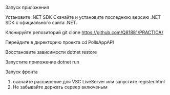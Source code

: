 Запуск приложения

Установите .NET SDK
Скачайте и установите последнюю версию .NET SDK с официального сайта .NET.

Клонируйте репозиторий
git clone https://github.com/Q81881/PRACTICA/

Перейдите в директорию проекта
cd PollsAppAPI

Восстановите зависимости
dotnet restore

Запустите приложение
dotnet run


Запуск фронта

1) скачайте расширение для VSC LiveServer или запустите register.html
2) Не забывайте держать сервер включеным
